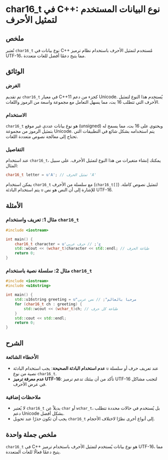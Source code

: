 <!--
Meta Description: # char16_t في C++: نوع البيانات المستخدم لتمثيل الأحرف ## ملخص تُعتبر `char16_t` نوع بيانات في C++ مُستخدم لتمثيل الأحرف باستخدام نظام ترميز UTF-16، م...
Meta Keywords: char16_t, الأحرف, لتمثيل, std, نوع
-->

# char16_t في C++: نوع البيانات المستخدم لتمثيل الأحرف

## ملخص
تُعتبر `char16_t` نوع بيانات في C++ مُستخدم لتمثيل الأحرف باستخدام نظام ترميز UTF-16، مما يتيح دعمًا أفضل للغات متعددة.

## الوثائق
### الغرض
تم تقديم `char16_t` في معيار C++11 كجزء من دعم Unicode. يُستخدم هذا النوع لتمثيل الأحرف التي تتطلب 16 بت، مما يسهل التعامل مع مجموعة واسعة من الرموز واللغات.

### الاستخدام
`char16_t` هو نوع بيانات عددي غير موقع (unsigned) ويحتوي على 16 بت، مما يسمح له بتمثيل الرموز من مجموعة Unicode. يتم استخدامه بشكل شائع في التطبيقات التي تحتاج إلى معالجة نصوص متعددة اللغات.

### التفاصيل
عند استخدام `char16_t`، يمكنك إنشاء متغيرات من هذا النوع لتمثيل الأحرف. على سبيل المثال:
```cpp
char16_t letter = u'A'; // تمثيل الحرف 'A'
```
يمكن استخدام `char16_t` مع سلسلة من الأحرف (`char16_t[]`) لتمثيل نصوص كاملة. يتم استخدام البادئة `u` للإشارة إلى أن النص هو نص UTF-16.

## الأمثلة
### مثال 1: تعريف واستخدام `char16_t`
```cpp
#include <iostream>

int main() {
    char16_t character = u'ج'; // حرف عربي
    std::wcout << (wchar_t)character << std::endl; // طباعة الحرف
    return 0;
}
```

### مثال 2: سلسلة نصية باستخدام `char16_t`
```cpp
#include <iostream>
#include <u16string>

int main() {
    std::u16string greeting = u"مرحبا بالعالم"; // نص عربي
    for (char16_t ch : greeting) {
        std::wcout << (wchar_t)ch; // طباعة كل حرف
    }
    std::cout << std::endl;
    return 0;
}
```

## الشرح
### الأخطاء الشائعة
- **عدم استخدام البادئة الصحيحة**: يجب استخدام البادئة `u` عند تعريف حرف أو سلسلة نصية من نوع `char16_t`.
- **عدم معرفة ترميز UTF-16**: تأكد من أن بيئتك تدعم ترميز UTF-16 لتجنب مشاكل في عرض الأحرف.

### ملاحظات إضافية
- لا يُعتبر `char16_t` بديلاً عن `char` أو `wchar_t`، بل يُستخدم في حالات محددة تتطلب دعم Unicode بشكل أفضل.
- يجب أن تكون حذرًا عند تحويل `char16_t` إلى أنواع أخرى نظرًا لاختلاف الأحجام.

## ملخص جملة واحدة
`char16_t` في C++ هو نوع بيانات يُستخدم لتمثيل الأحرف باستخدام ترميز UTF-16، مما يتيح دعمًا فعالًا للغات المتعددة.
